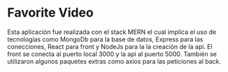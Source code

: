 # Favorite Video
Esta aplicación fue realizada con el stack MERN el cual implica el uso de tecnologías como MongoDb para la base de datos, Express para las conecciones, React para front y NodeJs para la la creación de la api.
El front se conecta al puerto local 3000 y la api al puerto 5000.
También se utilizaron algunos paquetes extras como axios para las peticiones al back.
